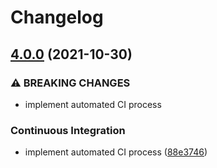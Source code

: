 # Changelog

## [4.0.0](https://github.com/dpjayasekara/node-dukpt/compare/v3.0.0...v4.0.0) (2021-10-30)


### ⚠ BREAKING CHANGES

* implement automated CI process

### Continuous Integration

* implement automated CI process ([88e3746](https://github.com/dpjayasekara/node-dukpt/commit/88e3746a18c0b75b3729d9d503e928dca517bef4))
